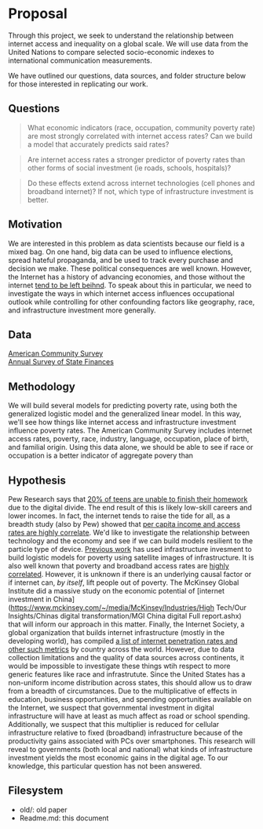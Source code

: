  
# Proposal

Through this project, we seek to understand the relationship between internet access and inequality on a global scale. We will use data from the United Nations to compare selected socio-economic indexes to international communication measurements.

We have outlined our questions, data sources, and folder structure below for those interested in replicating our work. 

## Questions

> What economic indicators (race, occupation, community poverty rate) are most strongly correlated with internet access rates? Can we build a model that accurately predicts said rates? 

> Are internet access rates a stronger predictor of poverty rates than other forms of social investment (ie roads, schools, hospitals)?

> Do these effects extend across internet technologies (cell phones and broadband internet)? If not, which type of infrastructure investment is better.
  

## Motivation

We are interested in this problem as data scientists because our field is a mixed bag. On one hand, big data can be used to influence elections, spread hateful propaganda, and be used to track every purchase and decision we make. These political consequences are well known. However, the Internet has a history of advancing economies, and those without the internet [tend to be left beihnd](https://www.pewresearch.org/fact-tank/2015/04/30/racial-and-ethnic-differences-in-how-people-use-mobile-technology/). To speak about this in particular, we need to investigate the ways in which internet access influences occupational outlook while controlling for other confounding factors like geography, race, and infrastructure investment more generally. 

## Data 
[American Community Survey](https://www.census.gov/data/developers/data-sets/acs-1year.html)  
[Annual Survey of State Finances](https://www.census.gov/programs-surveys/state.html)

## Methodology

We will build several models for predicting poverty rate, using both the generalized logistic model and the generalized linear model. In this way, we'll see how things like internet access and infrastructure investment influence poverty rates. The American Community Survey includes internet access rates, poverty, race, industry, language, occupation, place of birth, and familial origin. Using this data alone, we should be able to see if race or occupation is a better indicator of aggregate povery than 

## Hypothesis

Pew Research says that [20% of teens are unable to finish their homework](https://www.pewresearch.org/fact-tank/2018/10/26/nearly-one-in-five-teens-cant-always-finish-their-homework-because-of-the-digital-divide/) due to the digital divide. The end result of this is likely low-skill careers and lower incomes. In fact, the internet tends to raise the tide for all, as a breadth study (also by Pew) showed that [per capita income and access rates are highly correlate](https://www.pewglobal.org/2016/02/22/internet-access-growing-worldwide-but-remains-higher-in-advanced-economies/technology-report-02-06c/). We'd like to investigate the relationship between technology and the economy and see if we can build models resilient to the particle type of device. [Previous work](https://www.mdpi.com/2072-4292/11/4/375) has used infrastructure invesment to build logistic models for poverty  using satellite images of infrastructure. It is also well known that poverty and broadband access rates are [highly correlated](http://overflow.solutions/demographic-data/how-poverty-status-in-each-u-s-county-relates-to-internet-access/). However, it is unknown if there is an underlying causal factor or if internet can, _by itself_, lift people out of poverty. The McKinsey Global Institute did a massive study on the economic potential of [internet investment in China](https://www.mckinsey.com/~/media/McKinsey/Industries/High Tech/Our Insights/Chinas digital transformation/MGI China digital Full report.ashx) that will inform our approach in this matter. Finally, the Internet Society, a global organization that builds internet infrastructure (mostly in the developing world), has compiled [a list of internet penetration rates and other such metrics](https://www.internetsociety.org/wp-content/uploads/2017/08/Global_Internet_Report_2014_0.pdf) by country across the world. However, due to data collection limitations and the quality of data sources across continents, it would be impossible to investigate these things wtih respect to more generic features like race and infrastrutute. Since the United States has a non-uniform income distribution across states, this should allow us to draw from a breadth of circumstances. Due to the multiplicative of effects in education, business opportunities, and spending opportunities available on the Internet, we suspect that governmental investment in digital infrastructure will have at least as much affect as road or school spending. Additionally, we suspect that this multiplier is reduced for cellular infrastructure relative to fixed (broadband) infrastructure because of the productivity gains associated with PCs over smartphones. This research will reveal to governments (both local and national) what kinds of infrastructure investment yields the most economic gains in the digital age. To our knowledge, this particular question has not been answered.

## Filesystem
+ old/: old paper
+ Readme.md: this document



